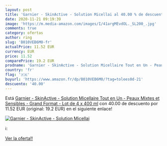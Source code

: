 ```yaml
---
layout: post
title: 'Garnier - SkinActive - Solution Micellai al 40.00 % de descuento'
date: 2020-11-21 09:19:39
image: 'https://m.media-amazon.com/images/I/41argMEvdOL._SL200_.jpg'
comments: true
category: ofertas
author: ring
slug: 'B010VEB6M0-fr'
actualPrice: 11.52 EUR
currency: EUR
price: 11.52
comparePrice: 19.2 EUR
prodname: 'Garnier - SkinActive - Solution Micellaire Tout en Un - Peaux Mixtes et Sensibles - Grand Format - Lot de 4 x 400 ml'
country: 'fr'
flag: '🇫🇷'
buyurl: 'https://www.amazon.fr/dp/B010VEB6M0/?tag=tolees0d-21'
descuento: '40.00'
---
```


Está [Garnier - SkinActive - Solution Micellaire Tout en Un - Peaux Mixtes et Sensibles - Grand Format - Lot de 4 x 400 ml](https://www.amazon.fr/dp/B010VEB6M0/?tag=tolees0d-21) con 40.00 de descuento por 11.52 EUR (original: 19.2 EUR) en el siguiente enlace!

[![Garnier - SkinActive - Solution Micellai](https://m.media-amazon.com/images/I/41argMEvdOL._SL200_.jpg)](https://www.amazon.fr/dp/B010VEB6M0/?tag=tolees0d-21)

ℹ️:


[Ver la oferta!!](https://www.amazon.fr/dp/B010VEB6M0/?tag=tolees0d-21)
